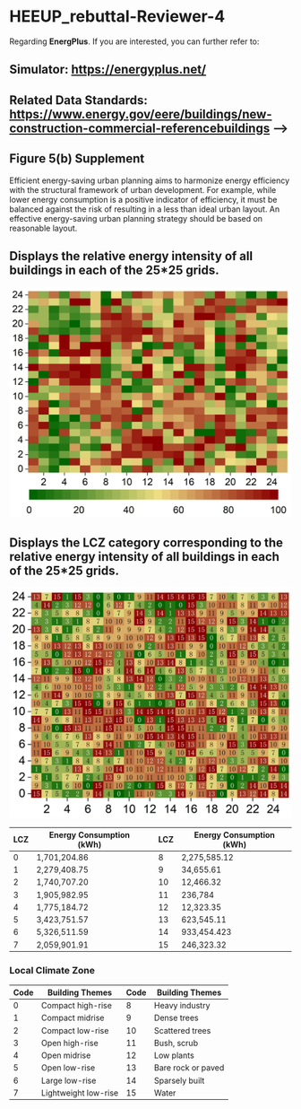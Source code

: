 # HEEUP_rebuttal-Reviewer-4

Regarding **EnergPlus**. If you are interested, you can further refer to:
## Simulator: https://energyplus.net/
## Related Data Standards: https://www.energy.gov/eere/buildings/new-construction-commercial-referencebuildings -->

## Figure 5(b) Supplement
Efficient energy-saving urban planning aims to harmonize energy efficiency with the structural framework of urban development. For example, while lower energy consumption is a positive indicator of efficiency, it must be balanced against the risk of resulting in a less than ideal urban layout. An effective energy-saving urban planning strategy should be based on reasonable layout.

## Displays the relative energy intensity of all buildings in each of the 25*25 grids.

![alt text](Energy.png)


## Displays the LCZ category corresponding to the relative energy intensity of all buildings in each of the 25*25 grids.
![alt text](LCZ.png)


| LCZ  | Energy Consumption (kWh) | | LCZ  | Energy Consumption (kWh) |
|------|---------------------------|-|------|---------------------------|
| 0    | 1,701,204.86              | | 8    | 2,275,585.12              |
| 1    | 2,279,408.75              | | 9    | 34,655.61                 |
| 2    | 1,740,707.20              | | 10   | 12,466.32                 |
| 3    | 1,905,982.95              | | 11   | 236,784                   |
| 4    | 1,775,184.72              | | 12   | 12,323.35                 |
| 5    | 3,423,751.57              | | 13   | 623,545.11                |
| 6    | 5,326,511.59              | | 14   | 933,454.423               |
| 7    | 2,059,901.91              | | 15   | 246,323.32                |

### Local Climate Zone

| Code | Building Themes        | Code | Building Themes             |
|------|------------------------|------|-----------------------------|
| 0    | Compact high-rise      | 8    | Heavy industry              |
| 1    | Compact midrise        | 9    | Dense trees                 |
| 2    | Compact low-rise       | 10   | Scattered trees             |
| 3    | Open high-rise         | 11   | Bush, scrub                 |
| 4    | Open midrise           | 12   | Low plants                  |
| 5    | Open low-rise          | 13   | Bare rock or paved          |
| 6    | Large low-rise         | 14   | Sparsely built              |
| 7    | Lightweight low-rise   | 15   | Water                       |
